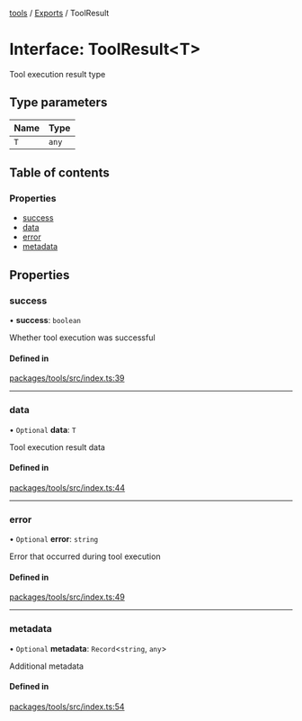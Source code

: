 <!-- 
 ⚠️  AUTO-GENERATED FILE - DO NOT EDIT MANUALLY
 This file is automatically generated by scripts/docs-generator.js
 To make changes, edit the source TypeScript files or update the generator script
-->

[tools](../../) / [Exports](../modules) / ToolResult

# Interface: ToolResult\<T\>

Tool execution result type

## Type parameters

| Name | Type |
| :------ | :------ |
| `T` | `any` |

## Table of contents

### Properties

- [success](ToolResult#success)
- [data](ToolResult#data)
- [error](ToolResult#error)
- [metadata](ToolResult#metadata)

## Properties

### success

• **success**: `boolean`

Whether tool execution was successful

#### Defined in

[packages/tools/src/index.ts:39](https://github.com/woojubb/robota/blob/5bd96a2904022733c7e702c034c771ccfd668a44/packages/tools/src/index.ts#L39)

___

### data

• `Optional` **data**: `T`

Tool execution result data

#### Defined in

[packages/tools/src/index.ts:44](https://github.com/woojubb/robota/blob/5bd96a2904022733c7e702c034c771ccfd668a44/packages/tools/src/index.ts#L44)

___

### error

• `Optional` **error**: `string`

Error that occurred during tool execution

#### Defined in

[packages/tools/src/index.ts:49](https://github.com/woojubb/robota/blob/5bd96a2904022733c7e702c034c771ccfd668a44/packages/tools/src/index.ts#L49)

___

### metadata

• `Optional` **metadata**: `Record`\<`string`, `any`\>

Additional metadata

#### Defined in

[packages/tools/src/index.ts:54](https://github.com/woojubb/robota/blob/5bd96a2904022733c7e702c034c771ccfd668a44/packages/tools/src/index.ts#L54)
